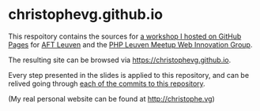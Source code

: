 # christophevg.github.io

This respoitory contains the sources for [a workshop I hosted on GitHub Pages](http://aftleuven.be/event/web-development-online-cv/) for [AFT Leuven](http://aftleuven.be) and the [PHP Leuven Meetup Web Innovation Group](http://meetup.com/PHP-Leuven-Web-Innovation-Group).

The resulting site can be browsed via https://christophevg.github.io.

Every step presented in the slides is applied to this repository, and can be relived going through [each of the commits to this repository](https://github.com/christophevg/christophevg.github.io/commits/master).

(My real personal website can be found at http://christophe.vg)

